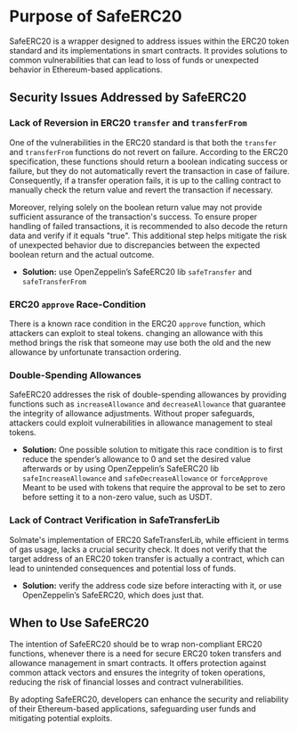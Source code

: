 # Purpose of SafeERC20

SafeERC20 is a wrapper designed to address issues within the ERC20 token standard and its implementations in smart contracts. It provides solutions to common vulnerabilities that can lead to loss of funds or unexpected behavior in Ethereum-based applications.

## Security Issues Addressed by SafeERC20

### Lack of Reversion in ERC20 `transfer` and `transferFrom`

One of the vulnerabilities in the ERC20 standard is that both the `transfer` and `transferFrom` functions do not revert on failure. According to the ERC20 specification, these functions should return a boolean indicating success or failure, but they do not automatically revert the transaction in case of failure. Consequently, if a transfer operation fails, it is up to the calling contract to manually check the return value and revert the transaction if necessary.

Moreover, relying solely on the boolean return value may not provide sufficient assurance of the transaction's success. To ensure proper handling of failed transactions, it is recommended to also decode the return data and verify if it equals "true". This additional step helps mitigate the risk of unexpected behavior due to discrepancies between the expected boolean return and the actual outcome.

- **Solution:** use OpenZeppelin’s SafeERC20 lib `safeTransfer` and `safeTransferFrom`

### ERC20 `approve` Race-Condition

There is a known race condition in the ERC20 `approve` function, which attackers can exploit to steal tokens. changing an allowance with this method brings the risk that someone may use both the old and the new allowance by unfortunate transaction ordering.

### Double-Spending Allowances

SafeERC20 addresses the risk of double-spending allowances by providing functions such as `increaseAllowance` and `decreaseAllowance` that guarantee the integrity of allowance adjustments. Without proper safeguards, attackers could exploit vulnerabilities in allowance management to steal tokens.

- **Solution:** One possible solution to mitigate this race condition is to first reduce the spender’s allowance to 0 and set the desired value afterwards or by using OpenZeppelin’s SafeERC20 lib `safeIncreaseAllowance` and `safeDecreaseAllowance` or `forceApprove` Meant to be used with tokens that require the approval to be set to zero before setting it to a non-zero value, such as USDT.

### Lack of Contract Verification in SafeTransferLib

Solmate's implementation of ERC20 SafeTransferLib, while efficient in terms of gas usage, lacks a crucial security check. It does not verify that the target address of an ERC20 token transfer is actually a contract, which can lead to unintended consequences and potential loss of funds.

- **Solution:** verify the address code size before interacting with it, or use OpenZeppelin’s SafeERC20, which does just that.

## When to Use SafeERC20

The intention of SafeERC20 should be to wrap non-compliant ERC20 functions, whenever there is a need for secure ERC20 token transfers and allowance management in smart contracts. It offers protection against common attack vectors and ensures the integrity of token operations, reducing the risk of financial losses and contract vulnerabilities.

By adopting SafeERC20, developers can enhance the security and reliability of their Ethereum-based applications, safeguarding user funds and mitigating potential exploits.
